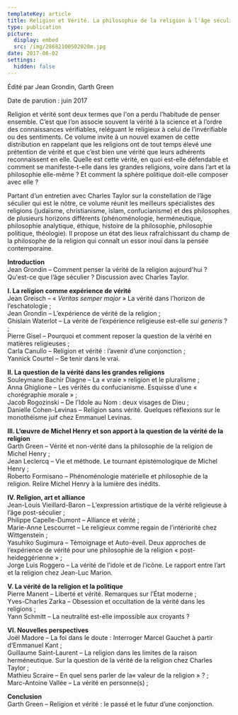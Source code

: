 ```yaml
---
templateKey: article
title: Religion et Vérité. La philosophie de la religion à l'âge séculier
type: publication
picture:
  display: embed
  src: /img/28682100502020m.jpg
date: 2017-06-02
settings:
  hidden: false
---
```

Édité par Jean Grondin, Garth Green

Date de parution : juin 2017

Religion et vérité sont deux termes que l'on a perdu l’habitude de penser ensemble. C’est que l’on associe souvent la vérité à la science et à l’ordre des connaissances vérifiables, reléguant le religieux à celui de l’invérifiable ou des sentiments. Ce volume invite à un nouvel examen de cette distribution en rappelant que les religions ont de tout temps élevé une prétention de vérité et que c’est bien une vérité que leurs adhérents reconnaissent en elle. Quelle est cette vérité, en quoi est-elle défendable et comment se manifeste-t-elle dans les grandes religions, voire dans l’art et la philosophie elle-même ? Et comment la sphère politique doit-elle composer avec elle ?

Partant d’un entretien avec Charles Taylor sur la constellation de l’âge séculier qui est le nôtre, ce volume réunit les meilleurs spécialistes des religions (judaïsme, christianisme, islam, confucianisme) et des philosophes de plusieurs horizons différents (phénoménologie, herméneutique, philosophie analytique, éthique, histoire de la philosophie, philosophie politique, théologie). Il propose un état des lieux rafraîchissant du champ de la philosophe de la religion qui connaît un essor inouï dans la pensée contemporaine.

**Introduction**\
Jean Grondin – Comment penser la vérité de la religion aujourd'hui ?\
Qu'est-ce que l’âge séculier ? Discussion avec Charles Taylor.

**I. La religion comme expérience de vérité**\
Jean Greisch – « *Veritas semper major* » La vérité dans l’horizon de l’eschatologie ;\
Jean Grondin – L’expérience de vérité de la religion ;\
Ghislain Waterlot – La vérité de l’expérience religieuse est-elle *sui generis* ? ;\
Pierre Gisel – Pourquoi et comment reposer la question de la vérité en matières religieuses ;\
Carla Canullo – Religion et vérité : l’avenir d’une conjonction ;\
Yannick Courtel – Se tenir dans le vrai.

**II. La question de la vérité dans les grandes religions**\
Souleymane Bachir Diagne – La « vraie » religion et le pluralisme ;\
Anna Ghiglione – Les vérités du confucianisme. Esquisse d’une « chorégraphie morale » ;\
Jacob Rogozinski – De l’Idole au Nom : deux visages de Dieu ;\
Danielle Cohen-Levinas – Religion sans vérité. Quelques réflexions sur le monothéisme juif chez Emmanuel Levinas.

**III. L’œuvre de Michel Henry et son apport à la question de la vérité de la religion**\
Garth Green – Vérité et non-vérité dans la philosophie de la religion de Michel Henry ;\
Jean Leclercq – Vie et méthode. Le tournant épistémologique de Michel Henry ;\
Roberto Formisano – Phénoménologie matérielle et philosophie de la religion. Relire Michel Henry à la lumière des inédits.

**IV. Religion, art et alliance**\
Jean-Louis Vieillard-Baron – L’expression artistique de la vérité religieuse à l’âge post-séculier ;\
Philippe Capelle-Dumont – Alliance et vérité ;\
Marie-Anne Lescourret – Le religieux comme regain de l’intériorité chez Wittgenstein ;\
Yasuhiko Sugimura – Témoignage et Auto-éveil. Deux approches de l’expérience de vérité pour une philosophie de la religion « post-heideggérienne » ;\
Jorge Luis Roggero – La vérité de l’idole et de l’icône. Le rapport entre l’art et la religion chez Jean-Luc Marion.

**V. La vérité de la religion et la politique**\
Pierre Manent – Liberté et vérité. Remarques sur l’État moderne ;\
Yves-Charles Zarka – Obsession et occultation de la vérité dans les religions ;\
Yann Schmitt – La neutralité est-elle impossible aux croyants ?

**VI. Nouvelles perspectives**\
Joël Madore – La foi dans le doute : Interroger Marcel Gauchet à partir d’Emmanuel Kant ;\
Guillaume Saint-Laurent – La religion dans les limites de la raison herméneutique. Sur la question de la vérité de la religion chez Charles Taylor ;\
Mathieu Scraire – En quel sens parler de la« valeur de la religion » ? ;\
Marc-Antoine Vallée – La vérité en personne(s) ;

**Conclusion**\
Garth Green – Religion et vérité : le passé et le futur d’une conjonction.